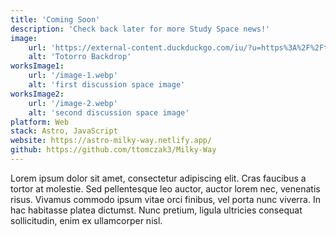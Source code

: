 ```yaml
---
title: 'Coming Soon'
description: 'Check back later for more Study Space news!'
image:
    url: 'https://external-content.duckduckgo.com/iu/?u=https%3A%2F%2Ftse1.mm.bing.net%2Fth%3Fid%3DOIP.8U6TAfc9wx5CmlleMvRW_QHaEK%26pid%3DApi&f=1&ipt=a04847eca105a59696e3d4d26ba6d499fe9f8082d70e0a4c0ba41e4a56b1f279&ipo=images'
    alt: 'Totorro Backdrop'
worksImage1:
    url: '/image-1.webp'
    alt: 'first discussion space image'
worksImage2:
    url: '/image-2.webp'
    alt: 'second discussion space image'
platform: Web
stack: Astro, JavaScript
website: https://astro-milky-way.netlify.app/
github: https://github.com/ttomczak3/Milky-Way
---
```


Lorem ipsum dolor sit amet, consectetur adipiscing elit. Cras faucibus a tortor at molestie. Sed pellentesque leo auctor, auctor lorem nec, venenatis risus. Vivamus commodo ipsum vitae orci finibus, vel porta nunc viverra. In hac habitasse platea dictumst. Nunc pretium, ligula ultricies consequat sollicitudin, enim ex ullamcorper nisl.
